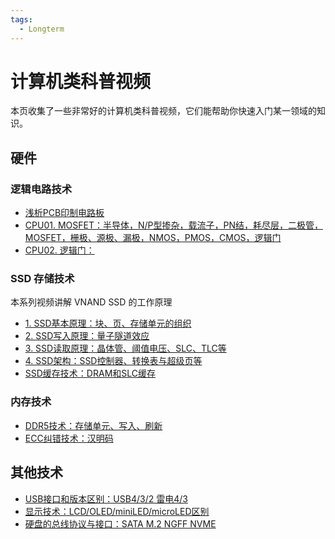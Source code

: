 ```yaml
---
tags:
  - Longterm
---
```


# 计算机类科普视频

本页收集了一些非常好的计算机类科普视频，它们能帮助你快速入门某一领域的知识。

## 硬件

### 逻辑电路技术

* [浅析PCB印制电路板](https://www.bilibili.com/video/BV1nZ4y1S7CZ)
* [CPU01. MOSFET：半导体，N/P型掺杂，载流子，PN结，耗尽层，二极管，MOSFET，栅极、源极、漏极，NMOS，PMOS，CMOS，逻辑门](https://www.bilibili.com/video/BV1nL411x7jH)
* [CPU02. 逻辑门：](https://www.bilibili.com/video/BV18M4y137Cr/)

### SSD 存储技术

本系列视频讲解 VNAND SSD 的工作原理

* [1. SSD基本原理：块、页、存储单元的组织](https://www.bilibili.com/video/BV1WR4y1L7io)
* [2. SSD写入原理：量子隧道效应](https://www.bilibili.com/video/BV1Vr4y1r7dp)
* [3. SSD读取原理：晶体管、阈值电压、SLC、TLC等](https://www.bilibili.com/video/BV1iF411E7gG)
* [4. SSD架构：SSD控制器、转换表与超级页等](https://www.bilibili.com/video/BV1DF41147Bf/)
* [SSD缓存技术：DRAM和SLC缓存](https://www.bilibili.com/video/BV1aF411u7Ct)

### 内存技术

* [DDR5技术：存储单元、写入、刷新](https://www.bilibili.com/video/BV1vP411c7pt)
* [ECC纠错技术：汉明码](https://www.bilibili.com/video/BV1GF411V7sC)

## 其他技术

* [USB接口和版本区别：USB4/3/2 雷电4/3 ](https://www.bilibili.com/video/BV1YY4y1h7s7)
* [显示技术：LCD/OLED/miniLED/microLED区别](https://www.bilibili.com/video/BV16v4y1M7eQ)
* [硬盘的总线协议与接口：SATA M.2 NGFF NVME](https://www.bilibili.com/video/BV1Qv411t7ZL/?spm_id_from=333.999.0.0)